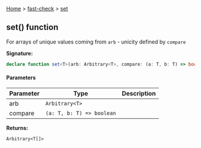 [Home](/) &gt; [fast-check](../fast-check.md) &gt; [set](set_4.md)

## set() function

For arrays of unique values coming from `arb` - unicity defined by `compare`

<b>Signature:</b>

```typescript
declare function set<T>(arb: Arbitrary<T>, compare: (a: T, b: T) => boolean): Arbitrary<T[]>;
```

#### Parameters

|  Parameter | Type | Description |
|  --- | --- | --- |
|  arb | <code>Arbitrary&lt;T&gt;</code> |  |
|  compare | <code>(a: T, b: T) =&gt; boolean</code> |  |

<b>Returns:</b>

`Arbitrary<T[]>`

